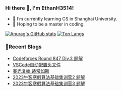### Hi there 👋, I'm EthanH3514!

- 🌱 I’m currently learning CS in Shanghai University.
- 🎈 Hoping to be a master in coding.

[![Anurag's GitHub stats](https://github-readme-stats.vercel.app/api?username=EthanH3514&show_icons=true&theme=tokyonight)](https://github.com/anuraghazra/github-readme-stats)
[![Top Langs](https://github-readme-stats.vercel.app/api/top-langs/?username=EthanH3514&layout=compact)](https://github.com/anuraghazra/github-readme-stats)

### **📝Recent Blogs**
<!-- BLOG-POST-LIST:START -->
- [Codeforces Round 847 Div.3 题解](https://ethanh3514.github.io/2023/01/28/Codeforces-Round-847-Div-3-%E9%A2%98%E8%A7%A3/)
- [VSCode自动配置头文件](https://ethanh3514.github.io/2023/01/25/VSCode%E8%87%AA%E5%8A%A8%E9%85%8D%E7%BD%AE%E5%A4%B4%E6%96%87%E4%BB%B6/)
- [春光复始 适常如斯](https://ethanh3514.github.io/2023/01/22/%E6%98%A5%E5%85%89%E5%A4%8D%E5%A7%8B-%E9%80%82%E5%B8%B8%E5%A6%82%E6%96%AF/)
- [2023牛客寒假算法基础集训营2 题解](https://ethanh3514.github.io/2023/01/20/2023%E7%89%9B%E5%AE%A2%E5%AF%92%E5%81%87%E7%AE%97%E6%B3%95%E5%9F%BA%E7%A1%80%E9%9B%86%E8%AE%AD%E8%90%A52-%E9%A2%98%E8%A7%A3/)
- [2023牛客寒假算法基础集训营3 题解](https://ethanh3514.github.io/2023/01/20/2023%E7%89%9B%E5%AE%A2%E5%AF%92%E5%81%87%E7%AE%97%E6%B3%95%E5%9F%BA%E7%A1%80%E9%9B%86%E8%AE%AD%E8%90%A53-%E9%A2%98%E8%A7%A3/)
<!-- BLOG-POST-LIST:END -->
